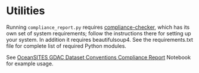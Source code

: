 # Utilities

Running `compliance_report.py` requires [compliance-checker](https://github.com/ioos/compliance-checker),
which has its own set of system requirements; follow the instructions there for setting up your system. 
In addition it requires beautifulsoup4. See the requirements.txt file for complete list of required Python modules.

See [OceanSITES GDAC Dataset Conventions Compliance Report](GDAC_compliance_report.ipynb)
Notebook for example usage.


